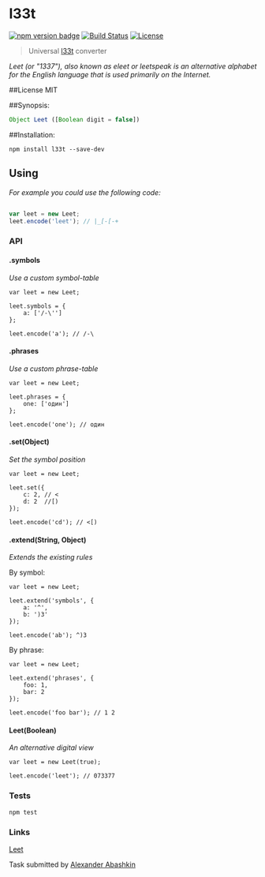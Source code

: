 # l33t

[![npm version badge](https://img.shields.io/npm/v/l33t.svg)](https://www.npmjs.org/package/grunt-mocha-client)
[![Build Status](https://travis-ci.org/monolithed/l33t.png)](https://travis-ci.org/monolithed/grunt-mocha-client)
[![License](https://img.shields.io/badge/license-MIT-brightgreen.svg)](LICENSE.txt)


> Universal [l33t](https://en.wikipedia.org/wiki/Leet) converter


*Leet (or "1337"), also known as eleet or leetspeak is an alternative alphabet for the English language that is used primarily on the Internet.*


##License
	MIT


##Synopsis:

```javascript
Object Leet ([Boolean digit = false])
```


##Installation:

```shell
npm install l33t --save-dev
```


## Using
*For example you could use the following code:*

```javascript

var leet = new Leet;
leet.encode('leet'); // |_[-[-+
```

### API

#### .symbols

*Use a custom symbol-table*

```
var leet = new Leet; 

leet.symbols = { 
	a: ['/-\'']
};

leet.encode('a'); // /-\ 
```

#### .phrases

*Use a custom phrase-table*

```
var leet = new Leet; 

leet.phrases = {
	one: ['один']
};

leet.encode('one'); // один 
```

#### .set(Object)

*Set the symbol position*

```
var leet = new Leet; 

leet.set({
    c: 2, // <
    d: 2  //[)
});

leet.encode('cd'); // <[) 
```

#### .extend(String, Object)

*Extends the existing rules*

By symbol:

```
var leet = new Leet; 

leet.extend('symbols', {
    a: '^',
    b: ')3'
});

leet.encode('ab'); ^)3
```

By phrase:

```
var leet = new Leet; 

leet.extend('phrases', {
    foo: 1,
    bar: 2
});

leet.encode('foo bar'); // 1 2 
```

#### Leet(Boolean)

*An alternative digital view*

```
var leet = new Leet(true); 

leet.encode('leet'); // 073377 
```

### Tests

```
npm test
```


### Links
[Leet](https://en.wikipedia.org/wiki/Leet)


Task submitted by [Alexander Abashkin](https://github.com/monolithed)
